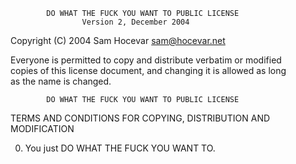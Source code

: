             DO WHAT THE FUCK YOU WANT TO PUBLIC LICENSE  
                    Version 2, December 2004  

 Copyright (C) 2004 Sam Hocevar <sam@hocevar.net>  
  
 Everyone is permitted to copy and distribute verbatim or modified  
 copies of this license document, and changing it is allowed as long  
 as the name is changed.  
  
            DO WHAT THE FUCK YOU WANT TO PUBLIC LICENSE  
   TERMS AND CONDITIONS FOR COPYING, DISTRIBUTION AND MODIFICATION  
  
  0. You just DO WHAT THE FUCK YOU WANT TO.  
    
